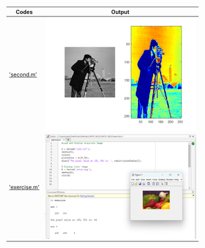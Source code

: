 |Codes |Output|
|------|------|
|['second.m'](./Codes/second.m)|![second.png](./Output/second.png)|
|['exercise.m'](./Codes/exercise.m)|![exercise.png](./Output/exercise.png)|
